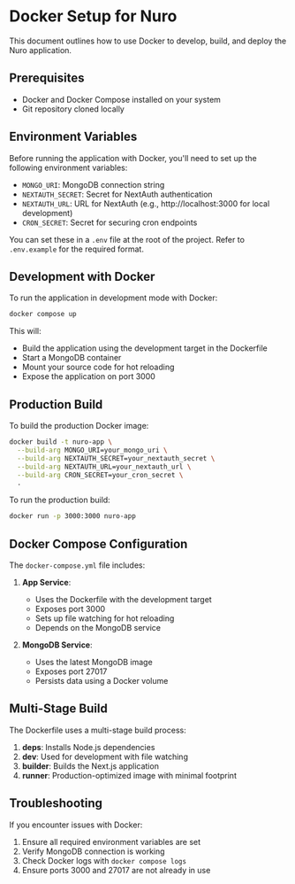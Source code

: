 # Docker Setup for Nuro

This document outlines how to use Docker to develop, build, and deploy the Nuro application.

## Prerequisites

- Docker and Docker Compose installed on your system
- Git repository cloned locally

## Environment Variables

Before running the application with Docker, you'll need to set up the following environment variables:

- `MONGO_URI`: MongoDB connection string
- `NEXTAUTH_SECRET`: Secret for NextAuth authentication
- `NEXTAUTH_URL`: URL for NextAuth (e.g., http://localhost:3000 for local development)
- `CRON_SECRET`: Secret for securing cron endpoints

You can set these in a `.env` file at the root of the project. Refer to `.env.example` for the required format.

## Development with Docker

To run the application in development mode with Docker:

```bash
docker compose up
```

This will:
- Build the application using the development target in the Dockerfile
- Start a MongoDB container
- Mount your source code for hot reloading
- Expose the application on port 3000

## Production Build

To build the production Docker image:

```bash
docker build -t nuro-app \
  --build-arg MONGO_URI=your_mongo_uri \
  --build-arg NEXTAUTH_SECRET=your_nextauth_secret \
  --build-arg NEXTAUTH_URL=your_nextauth_url \
  --build-arg CRON_SECRET=your_cron_secret \
  .
```

To run the production build:

```bash
docker run -p 3000:3000 nuro-app
```

## Docker Compose Configuration

The `docker-compose.yml` file includes:

1. **App Service**:
   - Uses the Dockerfile with the development target
   - Exposes port 3000
   - Sets up file watching for hot reloading
   - Depends on the MongoDB service

2. **MongoDB Service**:
   - Uses the latest MongoDB image
   - Exposes port 27017
   - Persists data using a Docker volume

## Multi-Stage Build

The Dockerfile uses a multi-stage build process:

1. **deps**: Installs Node.js dependencies
2. **dev**: Used for development with file watching
3. **builder**: Builds the Next.js application
4. **runner**: Production-optimized image with minimal footprint

## Troubleshooting

If you encounter issues with Docker:

1. Ensure all required environment variables are set
2. Verify MongoDB connection is working
3. Check Docker logs with `docker compose logs`
4. Ensure ports 3000 and 27017 are not already in use 